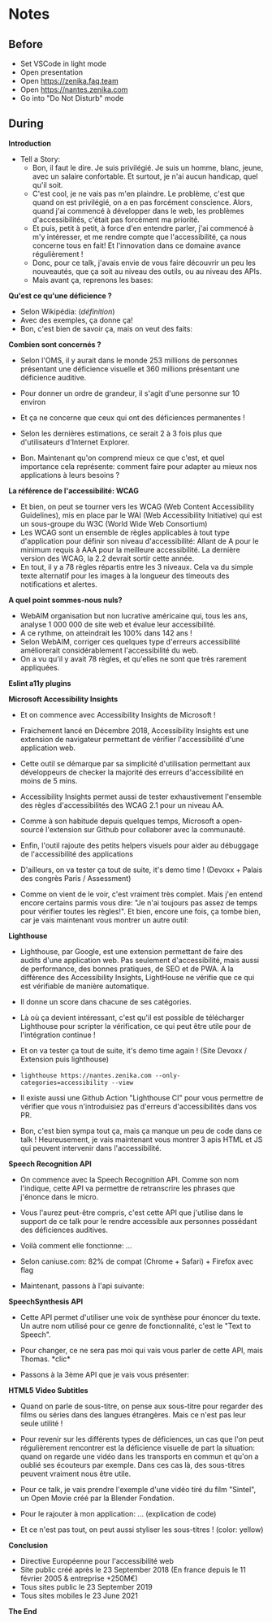# Notes

## Before

- Set VSCode in light mode
- Open presentation
- Open https://zenika.faq.team
- Open https://nantes.zenika.com
- Go into "Do Not Disturb" mode

## During

**Introduction**

- Tell a Story:
  - Bon, il faut le dire. Je suis privilégié. Je suis un homme, blanc, jeune, avec un salaire confortable. Et surtout, je n'ai aucun handicap, quel qu'il soit.
  - C'est cool, je ne vais pas m'en plaindre. Le problème, c'est que quand on est privilégié, on a en pas forcément conscience. Alors, quand j'ai commencé à développer dans le web, les problèmes d'accessibilités, c'était pas forcément ma priorité.
  - Et puis, petit à petit, à force d'en entendre parler, j'ai commencé à m'y intéresser, et me rendre compte que l'accessibilité, ça nous concerne tous en fait! Et l'innovation dans ce domaine avance régulièrement !
  - Donc, pour ce talk, j'avais envie de vous faire découvrir un peu les nouveautés, que ça soit au niveau des outils, ou au niveau des APIs.
  - Mais avant ça, reprenons les bases:

**Qu'est ce qu'une déficience ?**

- Selon Wikipédia: (_définition_)
- Avec des exemples, ça donne ça!
- Bon, c'est bien de savoir ça, mais on veut des faits:

**Combien sont concernés ?**

- Selon l'OMS, il y aurait dans le monde 253 millions de personnes présentant une déficience visuelle et 360 millions présentant une déficience auditive.
- Pour donner un ordre de grandeur, il s'agit d'une personne sur 10 environ
- Et ça ne concerne que ceux qui ont des déficiences permanentes !
- Selon les dernières estimations, ce serait 2 à 3 fois plus que d'utilisateurs d'Internet Explorer.

- Bon. Maintenant qu'on comprend mieux ce que c'est, et quel importance cela représente: comment faire pour adapter au mieux nos applications à leurs besoins ?

**La référence de l'accessibilité: WCAG**

- Et bien, on peut se tourner vers les WCAG (Web Content Accessibility Guidelines), mis en place par le WAI (Web Accessibility Initiative) qui est un sous-groupe du W3C (World Wide Web Consortium)
- Les WCAG sont un ensemble de règles applicables à tout type d'application pour définir son niveau d'accessibilité: Allant de A pour le minimum requis à AAA pour la meilleure accessibilité. La dernière version des WCAG, la 2.2 devrait sortir cette année.
- En tout, il y a 78 règles répartis entre les 3 niveaux. Cela va du simple texte alternatif pour les images à la longueur des timeouts des notifications et alertes.

**A quel point sommes-nous nuls?**

- WebAIM organisation but non lucrative américaine qui, tous les ans, analyse 1 000 000 de site web et évalue leur accessibilité.
- A ce rythme, on atteindrait les 100% dans 142 ans !
- Selon WebAIM, corriger ces quelques type d'erreurs accessibilité améliorerait considérablement l'accessibilité du web.
- On a vu qu'il y avait 78 règles, et qu'elles ne sont que très rarement appliquées.

**Eslint a11y plugins**

**Microsoft Accessibility Insights**

- Et on commence avec Accessibility Insights de Microsoft !
- Fraichement lancé en Décembre 2018, Accessibility Insights est une extension de navigateur permettant de vérifier l'accessibilité d'une application web.
- Cette outil se démarque par sa simplicité d'utilisation permettant aux développeurs de checker la majorité des erreurs d'accessibilité en moins de 5 mins.
- Accessibility Insights permet aussi de tester exhaustivement l'ensemble des règles d'accessibilités des WCAG 2.1 pour un niveau AA.
- Comme à son habitude depuis quelques temps, Microsoft a open-sourcé l'extension sur Github pour collaborer avec la communauté.
- Enfin, l'outil rajoute des petits helpers visuels pour aider au débuggage de l'accessibilité des applications
- D'ailleurs, on va tester ça tout de suite, it's demo time ! (Devoxx + Palais des congrès Paris / Assessment)

- Comme on vient de le voir, c'est vraiment très complet. Mais j'en entend encore certains parmis vous dire: "Je n'ai toujours pas assez de temps pour vérifier toutes les règles!". Et bien, encore une fois, ça tombe bien, car je vais maintenant vous montrer un autre outil:

**Lighthouse**

- Lighthouse, par Google, est une extension permettant de faire des audits d'une application web. Pas seulement d'accessibilité, mais aussi de performance, des bonnes pratiques, de SEO et de PWA. A la différence des Accessibility Insights, LightHouse ne vérifie que ce qui est vérifiable de manière automatique.
- Il donne un score dans chacune de ses catégories.
- Là où ça devient intéressant, c'est qu'il est possible de télécharger Lighthouse pour scripter la vérification, ce qui peut être utile pour de l'intégration continue !
- Et on va tester ça tout de suite, it's demo time again ! (Site Devoxx / Extension puis lighthouse)

- `lighthouse https://nantes.zenika.com --only-categories=accessibility --view`

- Il existe aussi une Github Action "Lighthouse CI" pour vous permettre de vérifier que vous n'introduisiez pas d'erreurs d'accessibilités dans vos PR.
- Bon, c'est bien sympa tout ça, mais ça manque un peu de code dans ce talk ! Heureusement, je vais maintenant vous montrer 3 apis HTML et JS qui peuvent intervenir dans l'accessibilité.

**Speech Recognition API**

- On commence avec la Speech Recognition API. Comme son nom l'indique, cette API va permettre de retranscrire les phrases que j'énonce dans le micro.
- Vous l'aurez peut-être compris, c'est cette API que j'utilise dans le support de ce talk pour le rendre accessible aux personnes possédant des déficiences auditives.
- Voilà comment elle fonctionne: ...
- Selon caniuse.com: 82% de compat (Chrome + Safari) + Firefox avec flag

- Maintenant, passons à l'api suivante:

**SpeechSynthesis API**

- Cette API permet d'utiliser une voix de synthèse pour énoncer du texte. Un autre nom utilisé pour ce genre de fonctionnalité, c'est le "Text to Speech".
- Pour changer, ce ne sera pas moi qui vais vous parler de cette API, mais Thomas. \*clic\*

- Passons à la 3ème API que je vais vous présenter:

**HTML5 Video Subtitles**

- Quand on parle de sous-titre, on pense aux sous-titre pour regarder des films ou séries dans des langues étrangères. Mais ce n'est pas leur seule utilité !
- Pour revenir sur les différents types de déficiences, un cas que l'on peut régulièrement rencontrer est la déficience visuelle de part la situation: quand on regarde une vidéo dans les transports en commun et qu'on a oublié ses écouteurs par exemple. Dans ces cas là, des sous-titres peuvent vraiment nous être utile.
- Pour ce talk, je vais prendre l'exemple d'une vidéo tiré du film "Sintel", un Open Movie créé par la Blender Fondation.
- Pour le rajouter à mon application: ... (explication de code)

- Et ce n'est pas tout, on peut aussi styliser les sous-titres ! (color: yellow)

**Conclusion**

- Directive Européenne pour l'accessibilité web
- Site public créé après le 23 September 2018 (En france depuis le 11 février 2005 & entreprise +250M€)
- Tous sites public le 23 September 2019
- Tous sites mobiles le 23 June 2021

**The End**
